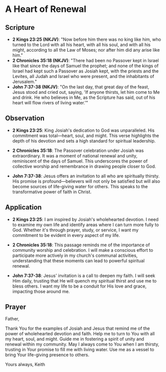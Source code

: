 # A Heart of Renewal

## Scripture

- **2 Kings 23:25 (NKJV)**: "Now before him there was no king like him, who turned to the Lord with all his heart, with all his soul, and with all his might, according to all the Law of Moses; nor after him did any arise like him."
- **2 Chronicles 35:18 (NKJV)**: "There had been no Passover kept in Israel like that since the days of Samuel the prophet; and none of the kings of Israel had kept such a Passover as Josiah kept, with the priests and the Levites, all Judah and Israel who were present, and the inhabitants of Jerusalem."
- **John 7:37-38 (NKJV)**: "On the last day, that great day of the feast, Jesus stood and cried out, saying, 'If anyone thirsts, let him come to Me and drink. He who believes in Me, as the Scripture has said, out of his heart will flow rivers of living water.'"

## Observation

- **2 Kings 23:25**: King Josiah's dedication to God was unparalleled. His commitment was total—heart, soul, and might. This verse highlights the depth of his devotion and sets a high standard for spiritual leadership.
  
- **2 Chronicles 35:18**: The Passover celebration under Josiah was extraordinary. It was a moment of national renewal and unity, reminiscent of the days of Samuel. This underscores the power of collective worship and remembrance in drawing people closer to God.

- **John 7:37-38**: Jesus offers an invitation to all who are spiritually thirsty. His promise is profound—believers will not only be satisfied but will also become sources of life-giving water for others. This speaks to the transformative power of faith in Christ.

## Application

- **2 Kings 23:25**: I am inspired by Josiah's wholehearted devotion. I need to examine my own life and identify areas where I can turn more fully to God. Whether it's through prayer, study, or service, I want my commitment to be evident in every aspect of my life.

- **2 Chronicles 35:18**: This passage reminds me of the importance of community worship and celebration. I will make a conscious effort to participate more actively in my church's communal activities, understanding that these moments can lead to powerful spiritual renewal.

- **John 7:37-38**: Jesus' invitation is a call to deepen my faith. I will seek Him daily, trusting that He will quench my spiritual thirst and use me to bless others. I want my life to be a conduit for His love and grace, impacting those around me.

## Prayer

Father,

Thank You for the examples of Josiah and Jesus that remind me of the power of wholehearted devotion and faith. Help me to turn to You with all my heart, soul, and might. Guide me in fostering a spirit of unity and renewal within my community. May I always come to You when I am thirsty, trusting in Your promise to fill me with living water. Use me as a vessel to bring Your life-giving presence to others. 

Yours always,
Keith